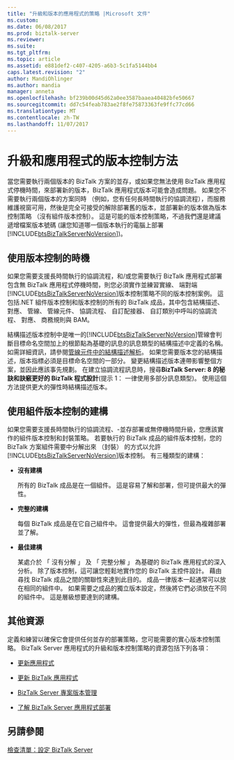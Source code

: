 ```yaml
---
title: "升級和版本的應用程式的策略 |Microsoft 文件"
ms.custom: 
ms.date: 06/08/2017
ms.prod: biztalk-server
ms.reviewer: 
ms.suite: 
ms.tgt_pltfrm: 
ms.topic: article
ms.assetid: e881def2-c407-4205-a6b3-5c1fa5144bb4
caps.latest.revision: "2"
author: MandiOhlinger
ms.author: mandia
manager: anneta
ms.openlocfilehash: bf239b00d45d62a0ee3587baaea40482bfe50667
ms.sourcegitcommit: dd7c54feab783ae2f8fe75873363fe9ffc77cd66
ms.translationtype: MT
ms.contentlocale: zh-TW
ms.lasthandoff: 11/07/2017
---
```

# <a name="upgrading-and-versioning-strategies-for-applications"></a>升級和應用程式的版本控制方法
當您需要執行兩個版本的 BizTalk 方案的並存，或如果您無法使用 BizTalk 應用程式停機時間，來部署新的版本，BizTalk 應用程式版本可能會造成問題。 如果您不需要執行兩個版本的方案同時 （例如，您有任何長時間執行的協調流程），而服務維護視窗可用，然後是完全可接受的解除部署舊的版本，並部署新的版本做為版本控制策略 （沒有組件版本控制）。 這是可能的版本控制策略，不過我們還是建議遞增檔案版本號碼 (讓您知道哪一個版本執行的電腦上部署[!INCLUDE[btsBizTalkServerNoVersion](../includes/btsbiztalkservernoversion-md.md)])。  
  
## <a name="when-to-use-versioning"></a>使用版本控制的時機  
 如果您需要支援長時間執行的協調流程，和/或您需要執行 BizTalk 應用程式部署包含無 BizTalk 應用程式停機時間，則您必須實作並練習實線、 端對端[!INCLUDE[btsBizTalkServerNoVersion](../includes/btsbiztalkservernoversion-md.md)]版本控制策略不同的版本控制案例。 這包括.NET 組件版本控制和版本控制的所有的 BizTalk 成品，其中包含結構描述、 對應、 管線、 管線元件、 協調流程、 自訂配接器、 自訂類別中呼叫的協調流程、 對應、 商務規則與 BAM。  
  
 結構描述版本控制中是唯一的[!INCLUDE[btsBizTalkServerNoVersion](../includes/btsbiztalkservernoversion-md.md)]管線會判斷目標命名空間加上的根節點為基礎的訊息的訊息類型的結構描述中定義的名稱。 如需詳細資訊，請參閱[管線元件中的結構描述解析](../core/schema-resolution-in-pipeline-components.md)。 如果您需要版本您的結構描述，版本指標必須是目標命名空間的一部分。 變更結構描述版本連帶影響整個方案，並因此應該事先規劃。 在建立協調流程訊息時，搜尋**BizTalk Server: 8 的秘訣和訣竅更好的 BizTalk 程式設計**(提示 1： 一律使用多部分訊息類型)。 使用這個方法提供更大的彈性時結構描述版本。  
  
## <a name="using-factoring-for-assembly-versioning"></a>使用組件版本控制的建構  
 如果您需要支援長時間執行的協調流程、-並存部署或無停機時間升級，您應該實作的組件版本控制和封裝策略。 若要執行的 BizTalk 成品的組件版本控制，您的 BizTalk 方案組件需要中分解出來 （封裝） 的方式以允許[!INCLUDE[btsBizTalkServerNoVersion](../includes/btsbiztalkservernoversion-md.md)]版本控制。  有三種類型的建構：  
  
-   **沒有建構**  
  
     所有的 BizTalk 成品是在一個組件。 這是容易了解和部署，但可提供最大的彈性。  
  
-   **完整的建構**  
  
     每個 BizTalk 成品是在它自己組件中。 這會提供最大的彈性，但最為複雜部署並了解。  
  
-   **最佳建構**  
  
     某處介於 「 沒有分解 」 及 「 完整分解 」 為基礎的 BizTalk 應用程式的深入分析。 除了版本控制，這可讓您輕鬆地實作您的 BizTalk 主控件設計。 藉由尋找 BizTalk 成品之間的關聯性來達到此目的。 成品一律版本一起通常可以放在相同的組件中。 如果需要之成品的獨立版本設定，然後將它們必須放在不同的組件中。 這是層級想要達到的建構。  
  
## <a name="additional-resources"></a>其他資源  
  
 定義和練習以確保它會提供任何並存的部署策略，您可能需要的實心版本控制策略。 BizTalk Server 應用程式的升級和版本控制策略的資源包括下列各項：  
  
-   [更新應用程式](../technical-guides/updating-an-application.md)  
  
-   [更新 BizTalk 應用程式](../core/updating-biztalk-applications.md)
  
-   [BizTalk Server 專案版本管理](../core/biztalk-server-project-versioning.md)  
  
-   [了解 BizTalk Server 應用程式部署](../core/understanding-biztalk-application-deployment-and-management.md)


  
## <a name="see-also"></a>另請參閱  
 [檢查清單：設定 BizTalk Server](../technical-guides/checklist-configuring-biztalk-server.md)
